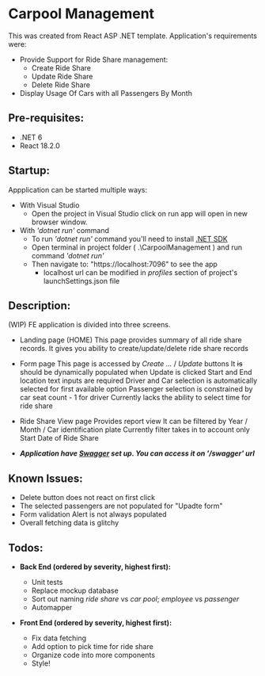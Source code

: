 # Carpool Management
This was created from React ASP .NET template.
Application's requirements were:
- Provide Support for Ride Share management:
    - Create Ride Share
    - Update Ride Share
    - Delete Ride Share
- Display Usage Of Cars with all Passengers By Month

## Pre-requisites:
- .NET 6
- React 18.2.0

## Startup:
Appplication can be started multiple ways:
- With Visual Studio
    - Open the project in Visual Studio click on run app will open in new browser window.
- With *'dotnet run'* command
    - To run *'dotnet run'* command you'll need to install [.NET SDK](https://dotnet.microsoft.com/en-us/download)
    - Open terminal in project folder ( .\CarpoolManagement ) and run command *'dotnet run'*
    - Then navigate to: "https://localhost:7096" to see the app
        - localhost url can be modified in *profiles* section of project's launchSettings.json file

## Description:
(WIP)
FE application is divided into three screens.
- Landing page (HOME)
    This page provides summary of all ride share records.
    It gives you ability to create/update/delete ride share records    

- Form page
    This page is accessed by *Create ...* / *Update* buttons
    It ~~is~~ should be dynamically populated when Update is clicked
    Start and End location text inputs are required
    Driver and Car selection is automatically selected for first available option
    Passenger selection is constrained by car seat count - 1 for driver
    Currently lacks the ability to select time for ride share

- Ride Share View page
    Provides report view
    It can be filtered by Year / Month / Car identification plate
    Currently filter takes in to account only Start Date of Ride Share

- ***Application have [Swagger](https://swagger.io/docs/specification/2-0/what-is-swagger/) set up. You can access it on '/swagger' url***

## Known Issues:
- Delete button does not react on first click
- The selected passengers are not populated for "Upadte form"
- Form validation Alert is not always populated
- Overall fetching data is glitchy

## Todos:
- **Back End (ordered by severity, highest first):**
    - Unit tests
    - Replace mockup database
    - Sort out naming *ride share* vs *car pool*; *employee* vs *passenger*
    - Automapper

- **Front End (ordered by severity, highest first):**
    - Fix data fetching
    - Add option to pick time for ride share
    - Organize code into more components
    - Style!